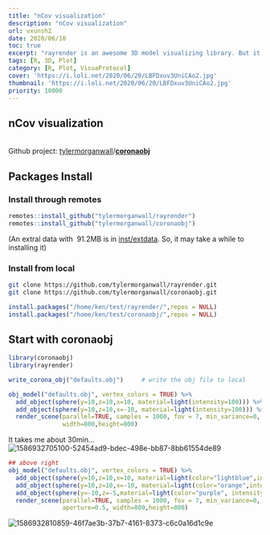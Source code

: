 ```yaml
---
title: "nCov visualization"
description: "nCov visualization"
url: vxunsh2
date: 2020/06/10
toc: true
excerpt: "rayrender is an awesome 3D model visualizing library. But it takes lot's of calculating as all other similar tools. Prepare for cooling-fan for your laptop before try this"
tags: [R, 3D, Plot]
category: [R, Plot, VisuaProtocol]
cover: 'https://i.loli.net/2020/06/20/LBFDxuv3UniCAo2.jpg'
thumbnail: 'https://i.loli.net/2020/06/20/LBFDxuv3UniCAo2.jpg'
priority: 10000
---
```


## nCov visualization


<br />Github project: [tylermorganwall](https://github.com/tylermorganwall)/**[coronaobj](https://github.com/tylermorganwall/coronaobj)**<br />

<a name="2WjTv"></a>
## Packages Install
<a name="ZEugX"></a>
### Install through remotes
```r
remotes::install_github("tylermorganwall/rayrender")
remotes::install_github("tylermorganwall/coronaobj")
```
(An extral data with  91.2MB is in [inst/extdata](https://github.com/tylermorganwall/coronaobj/tree/master/inst/extdata). So, it may take a while to installing it)<br />

<a name="94An8"></a>
### Install from local
```bash
git clone https://github.com/tylermorganwall/rayrender.git
git clone https://github.com/tylermorganwall/coronaobj.git
```
```r
install.packages("/home/ken/test/rayrender/",repos = NULL)
install.packages("/home/ken/test/coronaobj/",repos = NULL)
```


<a name="oDJ9Y"></a>
## Start with coronaobj
```r
library(coronaobj)
library(rayrender)

write_corona_obj("defaults.obj")	 # write the obj file to local

obj_model("defaults.obj", vertex_colors = TRUE) %>%
  add_object(sphere(y=10,z=10,x=10, material=light(intensity=100))) %>%
  add_object(sphere(y=10,z=10,x=-10, material=light(intensity=100))) %>%
  render_scene(parallel=TRUE, samples = 1000, fov = 7, min_variance=0, focal_distance = 9.6,
               width=800,height=800)
```
It takes me about 30min...<br />
![1586932705100-52454ad9-bdec-498e-bb87-8bb61554de89](https://i.loli.net/2020/06/20/LwcMThRQurxa23f.jpg)


```r
## above right
obj_model("defaults.obj", vertex_colors = TRUE) %>%
  add_object(sphere(y=10,z=10,x=10, material=light(color="lightblue",intensity=160))) %>%
  add_object(sphere(y=10,z=10,x=-10, material=light(color="orange",intensity=160))) %>%
  add_object(sphere(y=-10,z=-5,material=light(color="purple", intensity = 160))) %>%
  render_scene(parallel=TRUE, samples = 1000, fov = 7, min_variance=0, focal_distance = 9.6,
               aperture=0.5, width=800,height=800)
```
![1586932810859-46f7ae3b-37b7-4161-8373-c6c0a16d1c9e](https://i.loli.net/2020/06/20/LBFDxuv3UniCAo2.jpg)
